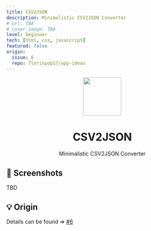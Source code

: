 ```yaml
---
title: CSV2JSON
description: Minimalistic CSV2JSON Converter
# url: TBA
# cover_image: TBA
level: beginner
tech: [html, css, javascript]
featured: false
origin:
  issue: 6
  repo: florinpop17/app-ideas
---
```


<div align="center">
  <img src="https://api.dicebear.com/6.x/shapes/svg?seed=CSV2JSON" height="100px" width="100px" />
  <br />
  <h1>CSV2JSON</h1>
  <p>Minimalistic CSV2JSON Converter</p>
</div>

## 📸 Screenshots

TBD

## 💡 Origin

Details can be found => [#6](https://github.com/krishstwt/learning/issues/6)